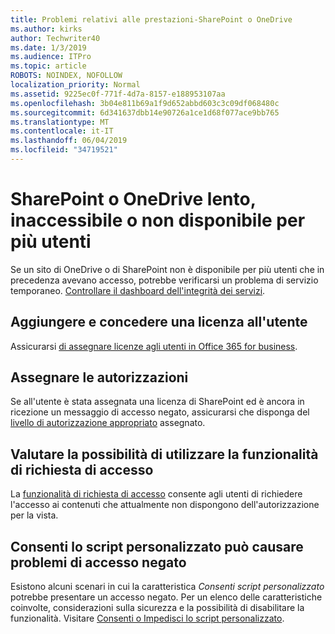 ```yaml
---
title: Problemi relativi alle prestazioni-SharePoint o OneDrive
ms.author: kirks
author: Techwriter40
ms.date: 1/3/2019
ms.audience: ITPro
ms.topic: article
ROBOTS: NOINDEX, NOFOLLOW
localization_priority: Normal
ms.assetid: 9225ec0f-771f-4d7a-8157-e188953107aa
ms.openlocfilehash: 3b04e811b69a1f9d652abbd603c3c09df068480c
ms.sourcegitcommit: 6d341637dbb14e90726a1ce1d68f077ace9bb765
ms.translationtype: MT
ms.contentlocale: it-IT
ms.lasthandoff: 06/04/2019
ms.locfileid: "34719521"
---
```

# <a name="sharepoint-or-onedrive-slow-inaccessible-or-unavailable-for-multiple-users"></a>SharePoint o OneDrive lento, inaccessibile o non disponibile per più utenti

Se un sito di OneDrive o di SharePoint non è disponibile per più utenti che in precedenza avevano accesso, potrebbe verificarsi un problema di servizio temporaneo. [Controllare il dashboard dell'integrità dei servizi](https://portal.office.com/adminportal/home#/servicehealth).

## <a name="add-and-license-the-user"></a>Aggiungere e concedere una licenza all'utente

Assicurarsi [di assegnare licenze agli utenti in Office 365 for business](https://docs.microsoft.com/en-us/office365/admin/subscriptions-and-billing/assign-licenses-to-users?view=o365-worldwide&amp;tabs=One).


## <a name="assign-permissions"></a>Assegnare le autorizzazioni

Se all'utente è stata assegnata una licenza di SharePoint ed è ancora in ricezione un messaggio di accesso negato, assicurarsi che disponga del [livello di autorizzazione appropriato](https://docs.microsoft.com/en-us/sharepoint/understanding-permission-levels) assegnato.

## <a name="consider-using-the-access-request-feature"></a>Valutare la possibilità di utilizzare la funzionalità di richiesta di accesso

La [funzionalità di richiesta di accesso](https://support.office.com/en-us/article/Set-up-and-manage-access-requests-94B26E0B-2822-49D4-929A-8455698654B3) consente agli utenti di richiedere l'accesso ai contenuti che attualmente non dispongono dell'autorizzazione per la vista.

## <a name="allow-custom-script-may-cause-access-denied-issues"></a>Consenti lo script personalizzato può causare problemi di accesso negato

Esistono alcuni scenari in cui la caratteristica *Consenti script personalizzato* potrebbe presentare un accesso negato. Per un elenco delle caratteristiche coinvolte, considerazioni sulla sicurezza e la possibilità di disabilitare la funzionalità. Visitare [Consenti o Impedisci lo script personalizzato](https://docs.microsoft.com/en-us/sharepoint/allow-or-prevent-custom-script).

